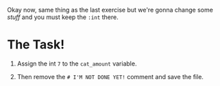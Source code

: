 Okay now, same thing as the last exercise but we're gonna change some *stuff* and you must keep the `:int` there.

# The Task!
1. Assign the int `7` to the `cat_amount` variable.

2. Then remove the `# I'M NOT DONE YET!` comment and save the file.